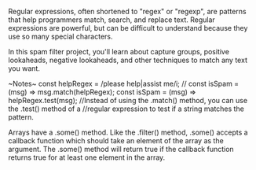 Regular expressions, often shortened to "regex" or "regexp", are patterns that
help programmers match, search, and replace text. Regular expressions are
powerful, but can be difficult to understand because they use so many special
characters.

In this spam filter project, you'll learn about capture groups, positive
lookaheads, negative lookaheads, and other techniques to match any text you
want.

~Notes~
const helpRegex = /please help|assist me/i;
// const isSpam = (msg) => msg.match(helpRegex);
const isSpam = (msg) => helpRegex.test(msg); 
//Instead of using the .match() method, you can use the .test() method of a
//regular expression to test if a string matches the pattern.

Arrays have a .some() method. Like the .filter() method, .some() accepts a callback function which should take an element of the array as the argument. The .some() method will return true if the callback function returns true for at least one element in the array.